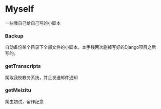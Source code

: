 # Myself
一些我自己给自己写的小脚本

### Backup
自动备份某个目录下全部文件的小脚本，本手残两次删掉写好的Django项目之后写的。

### getTranscripts
爬取我校教务系统，并且发送邮件通知

### getMeizitu
爬虫初试，留作纪念
